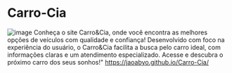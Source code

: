 # Carro-Cia
![image](https://github.com/user-attachments/assets/811359fa-2ebb-4d4a-848a-f3c3ccb9ce36)
Conheça o site Carro&Cia, onde você encontra as melhores opções de veículos com qualidade e confiança! Desenvolvido com foco na experiência do usuário, o Carro&Cia facilita a busca pelo carro ideal, com informações claras e um atendimento especializado. Acesse e descubra o próximo carro dos seus sonhos!"
https://jaoabyo.github.io/Carro-Cia/
